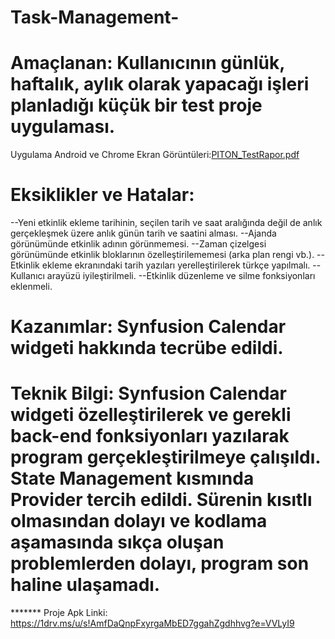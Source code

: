 # Task-Management-
# Amaçlanan: Kullanıcının günlük, haftalık, aylık olarak yapacağı işleri planladığı küçük bir test proje uygulaması.
Uygulama Android ve Chrome Ekran Görüntüleri:[PITON_TestRapor.pdf](https://github.com/sedaterzi/Task-Management-/files/7117586/PITON_TestRapor.pdf)
# Eksiklikler ve Hatalar: 
--Yeni etkinlik ekleme tarihinin, seçilen tarih ve saat aralığında değil de anlık gerçekleşmek üzere anlık günün tarih ve saatini alması.
--Ajanda görünümünde etkinlik adının görünmemesi.
--Zaman çizelgesi görünümünde etkinlik bloklarının özelleştirilememesi (arka plan rengi vb.).
--Etkinlik ekleme ekranındaki tarih yazıları yerelleştirilerek türkçe yapılmalı.
--Kullanıcı arayüzü iyileştirilmeli.
--Etkinlik düzenleme ve silme fonksiyonları eklenmeli.
# Kazanımlar: Synfusion Calendar widgeti hakkında tecrübe edildi. 
# Teknik Bilgi: Synfusion Calendar widgeti özelleştirilerek ve gerekli back-end fonksiyonları yazılarak program gerçekleştirilmeye çalışıldı. State Management kısmında Provider tercih edildi. Sürenin kısıtlı olmasından dolayı ve kodlama aşamasında sıkça oluşan problemlerden dolayı, program son haline ulaşamadı.

******* Proje Apk Linki: https://1drv.ms/u/s!AmfDaQnpFxyrgaMbED7ggahZgdhhvg?e=VVLyI9 
